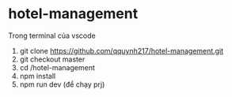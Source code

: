 # hotel-management
Trong terminal của vscode
1. git clone https://github.com/qquynh217/hotel-management.git
2. git checkout master
3. cd /hotel-management
4. npm install
5. npm run dev (để chạy prj)
